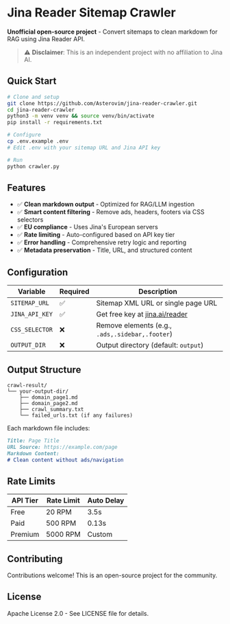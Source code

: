 # Jina Reader Sitemap Crawler

**Unofficial open-source project** - Convert sitemaps to clean markdown for RAG using Jina Reader API.

> ⚠️ **Disclaimer**: This is an independent project with no affiliation to Jina AI.

## Quick Start

```bash
# Clone and setup
git clone https://github.com/Asterovim/jina-reader-crawler.git
cd jina-reader-crawler
python3 -m venv venv && source venv/bin/activate
pip install -r requirements.txt

# Configure
cp .env.example .env
# Edit .env with your sitemap URL and Jina API key

# Run
python crawler.py
```

## Features

- ✅ **Clean markdown output** - Optimized for RAG/LLM ingestion
- ✅ **Smart content filtering** - Remove ads, headers, footers via CSS selectors
- ✅ **EU compliance** - Uses Jina's European servers
- ✅ **Rate limiting** - Auto-configured based on API key tier
- ✅ **Error handling** - Comprehensive retry logic and reporting
- ✅ **Metadata preservation** - Title, URL, and structured content

## Configuration

| Variable | Required | Description |
|----------|----------|-------------|
| `SITEMAP_URL` | ✅ | Sitemap XML URL or single page URL |
| `JINA_API_KEY` | ✅ | Get free key at [jina.ai/reader](https://jina.ai/reader/) |
| `CSS_SELECTOR` | ❌ | Remove elements (e.g., `.ads,.sidebar,.footer`) |
| `OUTPUT_DIR` | ❌ | Output directory (default: `output`) |

## Output Structure

```
crawl-result/
└── your-output-dir/
    ├── domain_page1.md
    ├── domain_page2.md
    ├── crawl_summary.txt
    └── failed_urls.txt (if any failures)
```

Each markdown file includes:
```markdown
Title: Page Title
URL Source: https://example.com/page
Markdown Content:
# Clean content without ads/navigation
```

## Rate Limits

| API Tier | Rate Limit | Auto Delay |
|----------|------------|------------|
| Free | 20 RPM | 3.5s |
| Paid | 500 RPM | 0.13s |
| Premium | 5000 RPM | Custom |

## Contributing

Contributions welcome! This is an open-source project for the community.

## License

Apache License 2.0 - See LICENSE file for details.
